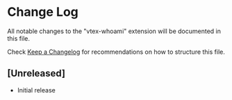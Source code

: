 # Change Log

All notable changes to the "vtex-whoami" extension will be documented in this file.

Check [Keep a Changelog](http://keepachangelog.com/) for recommendations on how to structure this file.

## [Unreleased]

- Initial release
